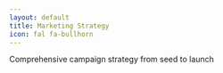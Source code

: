 ```yaml
---
layout: default
title: Marketing Strategy
icon: fal fa-bullhorn
---
```

Comprehensive campaign strategy from seed to launch
